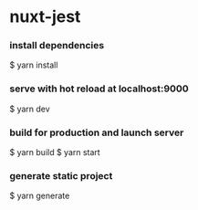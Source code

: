 # nuxt-jest

### install dependencies
$ yarn install

### serve with hot reload at localhost:9000
$ yarn dev

### build for production and launch server
$ yarn build
$ yarn start

### generate static project
$ yarn generate
